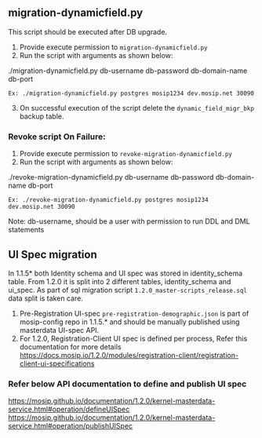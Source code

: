 ## migration-dynamicfield.py

This script should be executed after DB upgrade.

1. Provide execute permission to `migration-dynamicfield.py`
2. Run the script with arguments as shown below:

./migration-dynamicfield.py db-username db-password db-domain-name db-port

	Ex: ./migration-dynamicfield.py postgres mosip1234 dev.mosip.net 30090

3. On successful execution of the script delete the `dynamic_field_migr_bkp` backup table.


### Revoke script On Failure:

1. Provide execute permission to `revoke-migration-dynamicfield.py`
2. Run the script with arguments as shown below:

./revoke-migration-dynamicfield.py db-username db-password db-domain-name db-port

	Ex: ./revoke-migration-dynamicfield.py postgres mosip1234 dev.mosip.net 30090


Note: db-username, should be a user with permission to run DDL and DML statements


## UI Spec migration

In 1.1.5* both Identity schema and UI spec was stored in identity_schema table. From 1.2.0 it is split into 2 different tables, identity_schema and ui_spec.
As part of sql migration script `1.2.0_master-scripts_release.sql` data split is taken care.

1. Pre-Registration UI-spec `pre-registration-demographic.json` is part of mosip-config repo in 1.1.5.* and should be manually published using masterdata UI-spec API.
2. For 1.2.0, Registration-Client UI spec is defined per process, Refer this documentation for more details 
https://docs.mosip.io/1.2.0/modules/registration-client/registration-client-ui-specifications 


### Refer below API documentation to define and publish UI spec

https://mosip.github.io/documentation/1.2.0/kernel-masterdata-service.html#operation/defineUISpec
https://mosip.github.io/documentation/1.2.0/kernel-masterdata-service.html#operation/publishUISpec


